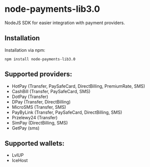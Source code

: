 # node-payments-lib3.0
NodeJS SDK for easier integration with payment providers.

## Installation
Installation via npm:
```
npm install node-payments-lib3.0
```

## Supported providers:
- HotPay (Transfer, PaySafeCard, DirectBilling, PremiumRate, SMS)
- CashBill (Transfer, PaySafeCard, SMS)
- DotPay (Transfer)
- DPay (Transfer, DirectBilling)
- MicroSMS (Transfer, SMS)
- PayByLink (Transfer, PaySafeCard, DirectBilling, SMS)
- Przelewy24 (Transfer)
- SimPay (DirectBilling, SMS)
- GetPay (sms)

## Supported wallets:
- LvlUP
- IceHost
